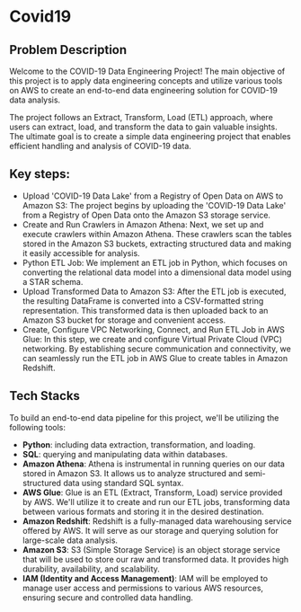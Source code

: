 # Covid19
## Problem Description

Welcome to the COVID-19 Data Engineering Project! The main objective of this project is to apply data engineering concepts and utilize various tools on AWS to create an end-to-end data engineering solution for COVID-19 data analysis.

The project follows an Extract, Transform, Load (ETL) approach, where users can extract, load, and transform the data to gain valuable insights. The ultimate goal is to create a simple data engineering project that enables efficient handling and analysis of COVID-19 data.

## Key steps:
- Upload 'COVID-19 Data Lake' from a Registry of Open Data on AWS to Amazon S3: The project begins by uploading the 'COVID-19 Data Lake' from a Registry of Open Data onto the Amazon S3 storage service. 
- Create and Run Crawlers in Amazon Athena: Next, we set up and execute crawlers within Amazon Athena. These crawlers scan the tables stored in the Amazon S3 buckets, extracting structured data and making it easily accessible for analysis.
- Python ETL Job: We implement an ETL job in Python, which focuses on converting the relational data model into a dimensional data model using a STAR schema. 
- Upload Transformed Data to Amazon S3: After the ETL job is executed, the resulting DataFrame is converted into a CSV-formatted string representation. This transformed data is then uploaded back to an Amazon S3 bucket for storage and convenient access.
- Create, Configure VPC Networking, Connect, and Run ETL Job in AWS Glue: In this step, we create and configure Virtual Private Cloud (VPC) networking. By establishing secure communication and connectivity, we can seamlessly run the ETL job in AWS Glue to create tables in Amazon Redshift. 

## Tech Stacks

To build an end-to-end data pipeline for this project, we'll be utilizing the following tools:

- **Python**: including data extraction, transformation, and loading.
- **SQL**: querying and manipulating data within databases.
- **Amazon Athena**: Athena is instrumental in running queries on our data stored in Amazon S3. It allows us to analyze structured and semi-structured data using standard SQL syntax.
- **AWS Glue**: Glue is an ETL (Extract, Transform, Load) service provided by AWS. We'll utilize it to create and run our ETL jobs, transforming data between various formats and storing it in the desired destination.
- **Amazon Redshift**: Redshift is a fully-managed data warehousing service offered by AWS. It will serve as our storage and querying solution for large-scale data analysis.
- **Amazon S3**: S3 (Simple Storage Service) is an object storage service that will be used to store our raw and transformed data. It provides high durability, availability, and scalability.
- **IAM (Identity and Access Management)**: IAM will be employed to manage user access and permissions to various AWS resources, ensuring secure and controlled data handling.


